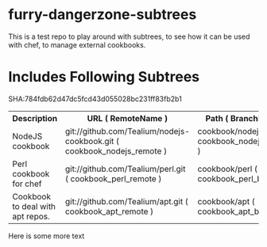 furry-dangerzone-subtrees
=========================

This is a test repo to play around with subtrees, to see how it can be used with chef, to manage external cookbooks.

Includes Following Subtrees
===========================

<!-- %%cookbooks.json:784fdb62d47dc5fcd43d055028bc231ff83fb2b1%% Subtree Section BEGIN **Do not edit** %% -->
SHA:784fdb62d47dc5fcd43d055028bc231ff83fb2b1

<table><tr><th>Description</th><th>URL ( RemoteName )</th><th> Path ( BranchName )</th></tr>

<tr><td>NodeJS cookbook </td><td> git://github.com/Tealium/nodejs-cookbook.git ( cookbook_nodejs_remote ) </td><td> cookbook/nodejs ( cookbook_nodejs_branch ) </td></tr>
<tr><td>Perl cookbook for chef </td><td> git://github.com/Tealium/perl.git ( cookbook_perl_remote ) </td><td> cookbook/perl ( cookbook_perl_branch ) </td></tr>
<tr><td>Cookbook to deal with apt repos. </td><td> git://github.com/Tealium/apt.git ( cookbook_apt_remote ) </td><td> cookbook/apt ( cookbook_apt_branch ) </td></tr>
</table>

<!-- %%cookbooks.json%% Subtree Section END %% -->



Here is some more text


